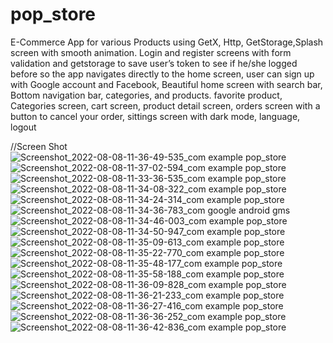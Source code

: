 # pop_store


E-Commerce App for various Products using GetX, Http, GetStorage,Splash screen with smooth animation. Login and register screens with form validation and getstorage to save user’s token to see if he/she logged before so the app navigates directly to the home screen, user can sign up with Google account and Facebook, Beautiful home screen with search bar, Bottom navigation bar, categories, and products. favorite product, Categories screen, cart screen, product detail screen, orders screen with a button to cancel your order, sittings screen with dark mode, language, logout



//Screen Shot
![Screenshot_2022-08-08-11-36-49-535_com example pop_store](https://user-images.githubusercontent.com/51926444/183383033-7648895c-adb7-4be8-aa00-8fe407554395.jpg)
![Screenshot_2022-08-08-11-37-02-594_com example pop_store](https://user-images.githubusercontent.com/51926444/183383042-b0060015-165f-4620-aee7-46e26c5dc81c.jpg)
![Screenshot_2022-08-08-11-33-36-535_com example pop_store](https://user-images.githubusercontent.com/51926444/183383045-41f3a570-6e4b-4d44-ae9d-f5e7d6151240.jpg)
![Screenshot_2022-08-08-11-34-08-322_com example pop_store](https://user-images.githubusercontent.com/51926444/183383048-df781d72-9ecc-4ca1-958b-80afdb5b4811.jpg)
![Screenshot_2022-08-08-11-34-24-314_com example pop_store](https://user-images.githubusercontent.com/51926444/183383054-5045fdc9-f471-48ac-9d32-726e4a849c51.jpg)
![Screenshot_2022-08-08-11-34-36-783_com google android gms](https://user-images.githubusercontent.com/51926444/183383059-f067213f-dda3-409d-b211-77e2f2985352.jpg)
![Screenshot_2022-08-08-11-34-46-003_com example pop_store](https://user-images.githubusercontent.com/51926444/183383063-c5000bba-5e69-420c-9e27-b6287640cbeb.jpg)
![Screenshot_2022-08-08-11-34-50-947_com example pop_store](https://user-images.githubusercontent.com/51926444/183383066-68cb1519-769b-427c-9df1-ff42bf614579.jpg)
![Screenshot_2022-08-08-11-35-09-613_com example pop_store](https://user-images.githubusercontent.com/51926444/183383067-757ec532-338f-4d9f-9dce-eea38667a7cb.jpg)
![Screenshot_2022-08-08-11-35-22-770_com example pop_store](https://user-images.githubusercontent.com/51926444/183383071-fd47bce6-9526-4c6d-9ff0-71fd65ced9eb.jpg)
![Screenshot_2022-08-08-11-35-48-177_com example pop_store](https://user-images.githubusercontent.com/51926444/183383072-1517fd17-23de-4ee8-9733-f2b82541104b.jpg)
![Screenshot_2022-08-08-11-35-58-188_com example pop_store](https://user-images.githubusercontent.com/51926444/183383076-50002e14-db2a-425b-b129-4f1990eddd63.jpg)
![Screenshot_2022-08-08-11-36-09-828_com example pop_store](https://user-images.githubusercontent.com/51926444/183383080-ebe3e64e-f200-40d1-8c48-470284361c92.jpg)
![Screenshot_2022-08-08-11-36-21-233_com example pop_store](https://user-images.githubusercontent.com/51926444/183383086-98ea727b-9e8b-4cd6-8ee6-5f3cc9df7310.jpg)
![Screenshot_2022-08-08-11-36-27-416_com example pop_store](https://user-images.githubusercontent.com/51926444/183383089-2074cc36-0a78-4775-ab56-dad31c36969a.jpg)
![Screenshot_2022-08-08-11-36-36-252_com example pop_store](https://user-images.githubusercontent.com/51926444/183383091-5a55ff00-dedf-4242-b022-9de433b6e387.jpg)
![Screenshot_2022-08-08-11-36-42-836_com example pop_store](https://user-images.githubusercontent.com/51926444/183383093-50fc524f-9882-4aef-b0f2-ee8048dfe0eb.jpg)

